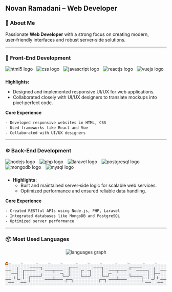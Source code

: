 ## Novan Ramadani – Web Developer  

### 👋 About Me  
Passionate **Web Developer** with a strong focus on creating modern, user‑friendly interfaces and robust server‑side solutions.

---

### 🔧 Front‑End Development  

<div align="left">
  <img src="https://img.shields.io/badge/HTML5-E34F26?logo=html5&logoColor=white&style=for-the-badge" height="50" alt="html5 logo"  />
  <img width="4" />
  <img src="https://img.shields.io/badge/CSS-1572B6?logo=css&logoColor=white&style=for-the-badge" height="50" alt="css logo"  />
  <img width="4" />
  <img src="https://img.shields.io/badge/JavaScript-F7DF1E?logo=javascript&logoColor=black&style=for-the-badge" height="50" alt="javascript logo"  />
  <img width="4" />
  <img src="https://img.shields.io/badge/React-61DAFB?logo=react&logoColor=black&style=for-the-badge" height="50" alt="reactjs logo"  />
  <img width="4" />
  <img src="https://img.shields.io/badge/Vue.js-4FC08D?logo=vuedotjs&logoColor=black&style=for-the-badge" height="50" alt="vuejs logo"  />
</div>

###

**Highlights:**  
  - Designed and implemented responsive UI/UX for web applications.  
  - Collaborated closely with UI/UX designers to translate mockups into pixel‑perfect code.  

**Core Experience**  
```text
- Developed responsive websites in HTML, CSS
- Used frameworks like React and Vue
- Collaborated with UI/UX designers
```

---

### ⚙️ Back‑End Development  

<div align="left">
  <img src="https://img.shields.io/badge/Node.js-339933?logo=nodedotjs&logoColor=white&style=for-the-badge" height="50" alt="nodejs logo"  />
  <img width="6" />
  <img src="https://img.shields.io/badge/PHP-777BB4?logo=php&logoColor=black&style=for-the-badge" height="50" alt="php logo"  />
  <img width="6" />
  <img src="https://img.shields.io/badge/Laravel-FF2D20?logo=laravel&logoColor=white&style=for-the-badge" height="50" alt="laravel logo"  />
  <img width="6" />
  <img src="https://img.shields.io/badge/PostgreSQL-4169E1?logo=postgresql&logoColor=white&style=for-the-badge" height="50" alt="postgresql logo"  />
  <img width="6" />
  <img src="https://img.shields.io/badge/MongoDB-47A248?logo=mongodb&logoColor=white&style=for-the-badge" height="50" alt="mongodb logo"  />
  <img width="6" />
  <img src="https://img.shields.io/badge/MySQL-4479A1?logo=mysql&logoColor=white&style=for-the-badge" height="50" alt="mysql logo"  />
</div>

### 

- **Highlights:**  
  - Built and maintained server‑side logic for scalable web services.  
  - Optimized performance and ensured reliable data handling.  

**Core Experience**  
```text
- Created RESTful APIs using Node.js, PHP, Laravel
- Integrated databases like MongoDB and PostgreSQL
- Optimized server performance
```

---

### 📦 Most Used Languages

<div align="center">
  <img src="https://github-readme-stats.vercel.app/api/top-langs?username=nouuuvv&locale=en&hide_title=false&layout=compact&card_width=320&langs_count=5&theme=github_dark&hide_border=false&order=2" height="150" alt="languages graph"  />
</div>

###

<picture>
  <source media="(prefers-color-scheme: dark)" srcset="https://raw.githubusercontent.com/nouuuvv/nouuuvv/output/pacman-contribution-graph-dark.svg">
  <source media="(prefers-color-scheme: light)" srcset="https://raw.githubusercontent.com/nouuuvv/nouuuvv/output/pacman-contribution-graph.svg">
  <img alt="pacman contribution graph" src="https://raw.githubusercontent.com/nouuuvv/nouuuvv/output/pacman-contribution-graph.svg">
</picture>

### 
